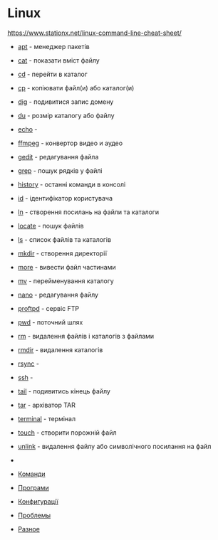 # Linux

<https://www.stationx.net/linux-command-line-cheat-sheet/>

- [apt](apt)         - менеджер пакетів
- [cat](cat)         - показати вміст файлу
- [cd](cd)           - перейти в каталог
- [cp](cp)           - копіювати файл(и) або каталог(и)
- [dig](dig)         - подивитися запис домену
- [du](du)           - розмір каталогу або файлу
- [echo](echo)       -
- [ffmpeg](ffmpeg)   - конвертор видео и аудео
- [gedit](gedit)     - редагування файла
- [grep](grep)       - пошук рядків у файлі
- [history](history) - останні команди в консолі
- [id](id)           - ідентифікатор користувача
- [ln](ln)           - створення посилань на файли та каталоги
- [locate](locate)   - пошук файлів
- [ls](ls)           - список файлів та каталогів
- [mkdir](mkdir)     - створення директорії
- [more](more)       - вивести файл частинами
- [mv](mv)           - перейменування каталогу
- [nano](nano)       - редагування файлу
- [proftpd](proftpd) - сервіс FTP
- [pwd](pwd)         - поточний шлях
- [rm](rm)           - видалення файлів і каталогів з файлами
- [rmdir](rmdir)     - видалення каталогів
- [rsync](rsync)     -
- [ssh](ssh)         -
- [tail](tail)       - подивитись кінець файлу
- [tar](tar)         - архіватор TAR
- [terminal](terminal) - термінал
- [touch](touch)     - створити порожній файл
- [unlink](unlink)   - видалення файлу або символічного посилання на файл
- 


- [Команди](command)
- [Програми](soft)
- [Конфигурації](config)
- [Проблемы](trouble)
- [Разное](other)
